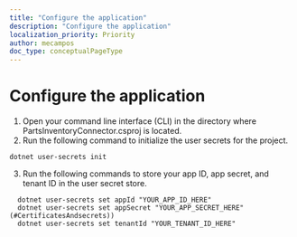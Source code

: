 ```yaml
---
title: "Configure the application"
description: "Configure the application"
localization_priority: Priority
author: mecampos
doc_type: conceptualPageType
---
```


# Configure the application

<!-- markdownlint-disable MD002 MD025 MD041 -->

1. Open your command line interface (CLI) in the directory where PartsInventoryConnector.csproj is located.
2. Run the following command to initialize the user secrets for the project.

```dotnetcli
dotnet user-secrets init
```

3. Run the following commands to store your app ID, app secret, and tenant ID in the user secret store.
  
```dotnetcli
  dotnet user-secrets set appId "YOUR_APP_ID_HERE"
  dotnet user-secrets set appSecret "YOUR_APP_SECRET_HERE" (#CertificatesAndsecrets))
  dotnet user-secrets set tenantId "YOUR_TENANT_ID_HERE" 
```
